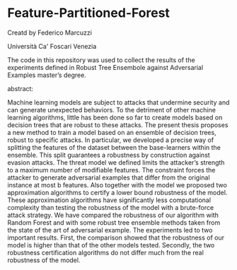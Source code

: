 # Feature-Partitioned-Forest

Creatd by Federico Marcuzzi

Università Ca' Foscari Venezia


The code in this repository was used to collect the results of the experiments defined in Robust Tree Ensembole against Adversarial Examples master’s degree.


abstract:

Machine learning models are subject to attacks that undermine security and can generate unexpected behaviors.
To the detriment of other machine learning algorithms, little has been done so far to create models based on decision trees that are robust to these attacks.
The present thesis proposes a new method to train a model based on an ensemble of decision trees, robust to specific attacks.
In particular, we developed a precise way of splitting the features of the dataset between the base-learners within the ensemble.
This split guarantees a robustness by construction against evasion attacks.
The threat model we defined limits the attacker’s strength to a maximum number of modifiable features.
The constraint forces the attacker to generate adversarial examples that differ from the original instance at most b features.
Also together with the model we proposed two approximation algorithms to certify a lower bound robustness of the model.
These approximation algorithms have significantly less computational complexity than testing the robustness of the model with a brute-force attack strategy.
We have compared the robustness of our algorithm with Random Forest and with some robust tree ensemble methods taken from the state of the art of adversarial example.
The experiments led to two important results.
First, the comparison showed that the robustness of our model is higher than that of the other models tested.
Secondly, the two robustness certification algorithms do not differ much from the real robustness of the model.
